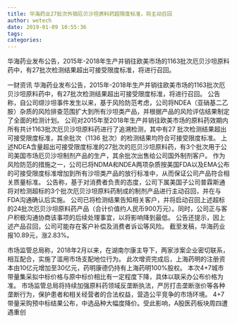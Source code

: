 ```yaml
---
title: 华海药业27批次外销厄贝沙坦原料药超限度标准，将主动召回
author: wetech
date: 2019-01-09 10:55:36
tags: 
categories: 
---
```

华海药业发布公告，2015年-2018年生产并销往欧美市场的1163批次厄贝沙坦原料药中，有27批次检测结果超出可接受限度标准，将进行召回。
<!-- more -->
一财资讯
华海药业发布公告，2015年-2018年生产并销往欧美市场的1163批次厄贝沙坦原料药中，有27批次检测结果超出可接受限度标准，将进行召回。
公告称，自公司缬沙坦事件发生以来，基于风险防范考虑，公司将NDEA（亚硝基二乙胺）杂质的风险排查范围扩大到所有沙坦类产品，并根据产品的风险评估结果制定了全面的检测计划。
公司对2015年至2018年生产并销往欧美市场的原料药效期内所有共计1163批次厄贝沙坦原料药进行了追溯检测，其中有27 批次检测结果超出可接受限度标准，其余批次（1136 批次）的检测结果均符合可接受限度标准。
上述NDEA含量超出可接受限度标准的27批次的厄贝沙坦原料药，有3个批次用于公司美国市场厄贝沙坦制剂产品的生产，其余批次出售给公司国外制剂客户。
作为风险防范的措施之一，公司已将NDMA和NDEA两项杂质按美国FDA以及EMA公布的可接受限度标准增加到所有沙坦类产品的放行标准中，从而保证公司产品符合相关质量标准。
公告称，基于对消费者负责的态度，公司下属美国子公司普霖斯通将对检测超标的3个批次厄贝沙坦原料药制成的制剂产品进行主动召回，并在与FDA沟通确认后实施。
公司已将检测结果告知相关客户，并将启动召回上述超标的24批次厄贝沙坦原料药产品（合计价值约人民币900万元）。同时，公司正与客户积极沟通协商该事项的后续处理事宜，以将影响降到最低。
公告还提示，因上述产品召回，公司可能存在客户补偿及消费者诉讼等风险。
截至发稿，华海药业报10.89元，涨2.83%。
 
 
市场监管总局称，2018年2月以来，在湖南尔康主导下，两家涉案企业密切联系，相互配合，实施了滥用市场支配地位行为。
 此次增资完成后，上海药明的注册资本由10亿元增加至30亿元，药明康德仍持有上海药明100%股权。
本次4+7城市带量集采拟中标价格与原中标价相比有一定程度下降，具体以联采办公布价格为准。
市场监管总局将持续加强原料药领域反垄断执法，严厉打击垄断涨价等各种垄断行为，保护患者和相关经营者的合法权益，营造公平竞争的市场环境。
4+7带量采购预中标结果公布，中选品种大幅度降价。受此影响，A股医药板块周四遭遇重创

